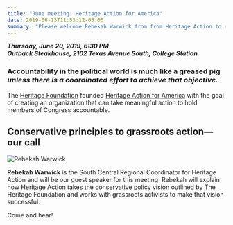 ```yaml
---
title: "June meeting: Heritage Action for America"
date: 2019-06-13T11:53:12-05:00
summary: "Please welcome Rebekah Warwick from from Heritage Action to our June meeting on Thu. the 20th, 6:30pm at Outback Steakhouse."
---
```


**_Thursday, June 20, 2019, 6:30 PM_**  
**_Outback Steakhouse, 2102 Texas Avenue South, College Station_**


### **Accountability in the political world is much like a greased pig** _unless there is a coordinated effort to achieve that objective._

The [Heritage Foundation](https://www.heritage.org/) founded [Heritage Action for America](https://heritageaction.com/) with the goal of creating an organization that can take meaningful action to hold members of Congress accountable.

## Conservative principles to grassroots action—our call

![Rebekah Warwick](/img/Warwick1-300x300.jpg)  

**Rebekah Warwick** is the South Central Regional Coordinator for Heritage Action and will be our guest speaker for this meeting. Rebekah will explain how Heritage Action takes the conservative policy vision outlined by The Heritage Foundation and works with grassroots activists to make that vision successful.

Come and hear!
